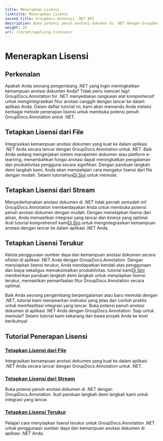 ```yaml
---
title: Menerapkan Lisensi
linktitle: Menerapkan Lisensi
second_title: GroupDocs.Annotasi .NET API
description: Buka potensi penuh anotasi dokumen di .NET dengan GroupDocs.Annotation. Ikuti tutorial langkah demi langkah kami untuk integrasi yang lancar.
weight: 26
url: /id/net/applying-licenses/
---
```


# Menerapkan Lisensi

## Perkenalan

Apakah Anda seorang pengembang .NET yang ingin meningkatkan kemampuan anotasi dokumen Anda? Tidak perlu mencari lagi! GroupDocs.Annotation for .NET menyediakan rangkaian alat komprehensif untuk mengintegrasikan fitur anotasi canggih dengan lancar ke dalam aplikasi Anda. Dalam daftar tutorial ini, kami akan memandu Anda melalui berbagai metode penerapan lisensi untuk membuka potensi penuh GroupDocs.Annotation untuk .NET.

## Tetapkan Lisensi dari File
Integrasikan kemampuan anotasi dokumen yang kuat ke dalam aplikasi .NET Anda secara lancar dengan GroupDocs.Annotation untuk .NET. Baik Anda sedang mengerjakan sistem manajemen dokumen atau platform e-learning, menambahkan fungsi anotasi dapat meningkatkan pengalaman dan produktivitas pengguna secara signifikan. Dengan panduan langkah demi langkah kami, Anda akan mempelajari cara mengatur lisensi dari file dengan mudah. Selami tutorialnya[Di Sini](./set-license-from-file/) untuk memulai.

## Tetapkan Lisensi dari Stream
 Menyederhanakan anotasi dokumen di .NET tidak pernah semudah ini! GroupDocs.Annotation memberdayakan Anda untuk membuka potensi penuh anotasi dokumen dengan mudah. Dengan menetapkan lisensi dari aliran, Anda memastikan integrasi yang lancar dan kinerja yang optimal. Ikuti tutorial komprehensif kami[Di Sini](./set-license-from-stream/) untuk mengintegrasikan kemampuan anotasi dengan lancar ke dalam aplikasi .NET Anda.

## Tetapkan Lisensi Terukur
Kelola penggunaan sumber daya dan kemampuan anotasi dokumen secara efisien di aplikasi .NET Anda dengan GroupDocs.Annotation. Dengan menyiapkan lisensi terukur, Anda mendapatkan kendali atas penggunaan dan biaya sekaligus memaksimalkan produktivitas. tutorial kami[Di Sini](./set-metered-license/) memberikan panduan langkah demi langkah untuk menyiapkan lisensi terukur, memastikan pemanfaatan fitur GroupDocs.Annotation secara optimal.

Baik Anda seorang pengembang berpengalaman atau baru memulai dengan .NET, tutorial kami menawarkan instruksi yang jelas dan contoh praktis untuk memfasilitasi integrasi yang lancar. Buka potensi penuh anotasi dokumen di aplikasi .NET Anda dengan GroupDocs.Annotation. Siap untuk memulai? Selami tutorial kami sekarang dan bawa proyek Anda ke level berikutnya!

## Tutorial Penerapan Lisensi
### [Tetapkan Lisensi dari File](./set-license-from-file/)
Integrasikan kemampuan anotasi dokumen yang kuat ke dalam aplikasi .NET Anda secara lancar dengan GroupDocs.Annotation untuk .NET.
### [Tetapkan Lisensi dari Stream](./set-license-from-stream/)
Buka potensi penuh anotasi dokumen di .NET dengan GroupDocs.Annotation. Ikuti panduan langkah demi langkah kami untuk integrasi yang lancar.
### [Tetapkan Lisensi Terukur](./set-metered-license/)
Pelajari cara menyiapkan lisensi terukur untuk GroupDocs.Annotation .NET untuk penggunaan sumber daya dan kemampuan anotasi dokumen di aplikasi .NET Anda.